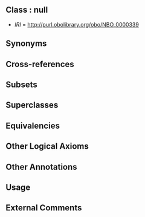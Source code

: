 
## Class : null

 * *IRI* = http://purl.obolibrary.org/obo/NBO_0000339

## Synonyms


## Cross-references


## Subsets


## Superclasses


## Equivalencies


## Other Logical Axioms


## Other Annotations


## Usage


## External Comments

